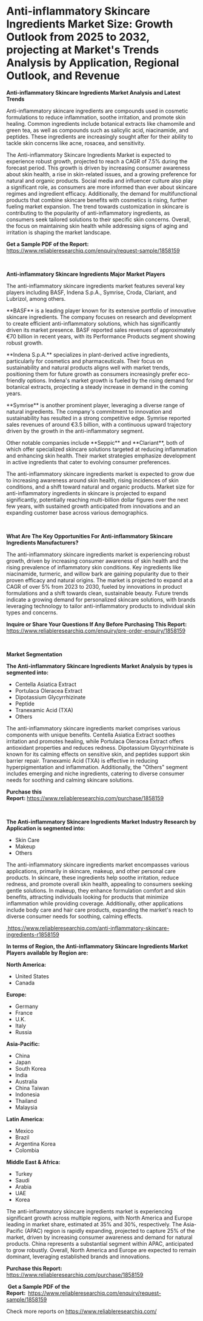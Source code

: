 <p><h1>Anti-inflammatory Skincare Ingredients Market Size: Growth Outlook from 2025 to 2032, projecting at Market's Trends Analysis by Application, Regional Outlook, and Revenue</h1></p><p><strong>Anti-inflammatory Skincare Ingredients Market Analysis and Latest Trends</strong></p>
<p><p>Anti-inflammatory skincare ingredients are compounds used in cosmetic formulations to reduce inflammation, soothe irritation, and promote skin healing. Common ingredients include botanical extracts like chamomile and green tea, as well as compounds such as salicylic acid, niacinamide, and peptides. These ingredients are increasingly sought after for their ability to tackle skin concerns like acne, rosacea, and sensitivity.</p><p>The Anti-inflammatory Skincare Ingredients Market is expected to experience robust growth, projected to reach a CAGR of 7.5% during the forecast period. This growth is driven by increasing consumer awareness about skin health, a rise in skin-related issues, and a growing preference for natural and organic products. Social media and influencer culture also play a significant role, as consumers are more informed than ever about skincare regimes and ingredient efficacy. Additionally, the demand for multifunctional products that combine skincare benefits with cosmetics is rising, further fueling market expansion. The trend towards customization in skincare is contributing to the popularity of anti-inflammatory ingredients, as consumers seek tailored solutions to their specific skin concerns. Overall, the focus on maintaining skin health while addressing signs of aging and irritation is shaping the market landscape.</p></p>
<p><strong>Get a Sample PDF of the Report:&nbsp;</strong> <a href="https://www.reliableresearchiq.com/enquiry/request-sample/1858159?utm_campaign=3279&utm_medium=2&utm_source=Github&utm_content=ia&utm_term=03042025&utm_id=anti-inflammatory-skincare-ingredients">https://www.reliableresearchiq.com/enquiry/request-sample/1858159</a></p>
<p>&nbsp;</p>
<p><strong>Anti-inflammatory Skincare Ingredients Major Market Players</strong></p>
<p><p>The anti-inflammatory skincare ingredients market features several key players including BASF, Indena S.p.A., Symrise, Croda, Clariant, and Lubrizol, among others. </p><p>**BASF** is a leading player known for its extensive portfolio of innovative skincare ingredients. The company focuses on research and development to create efficient anti-inflammatory solutions, which has significantly driven its market presence. BASF reported sales revenues of approximately €70 billion in recent years, with its Performance Products segment showing robust growth.</p><p>**Indena S.p.A.** specializes in plant-derived active ingredients, particularly for cosmetics and pharmaceuticals. Their focus on sustainability and natural products aligns well with market trends, positioning them for future growth as consumers increasingly prefer eco-friendly options. Indena's market growth is fueled by the rising demand for botanical extracts, projecting a steady increase in demand in the coming years.</p><p>**Symrise** is another prominent player, leveraging a diverse range of natural ingredients. The company's commitment to innovation and sustainability has resulted in a strong competitive edge. Symrise reported sales revenues of around €3.5 billion, with a continuous upward trajectory driven by the growth in the anti-inflammatory segment.</p><p>Other notable companies include **Seppic** and **Clariant**, both of which offer specialized skincare solutions targeted at reducing inflammation and enhancing skin health. Their market strategies emphasize development in active ingredients that cater to evolving consumer preferences.</p><p>The anti-inflammatory skincare ingredients market is expected to grow due to increasing awareness around skin health, rising incidences of skin conditions, and a shift toward natural and organic products. Market size for anti-inflammatory ingredients in skincare is projected to expand significantly, potentially reaching multi-billion dollar figures over the next few years, with sustained growth anticipated from innovations and an expanding customer base across various demographics.</p></p>
<p>&nbsp;</p>
<p><strong>What Are The Key Opportunities For Anti-inflammatory Skincare Ingredients Manufacturers?</strong></p>
<p><p>The anti-inflammatory skincare ingredients market is experiencing robust growth, driven by increasing consumer awareness of skin health and the rising prevalence of inflammatory skin conditions. Key ingredients like niacinamide, turmeric, and willow bark are gaining popularity due to their proven efficacy and natural origins. The market is projected to expand at a CAGR of over 5% from 2023 to 2030, fueled by innovations in product formulations and a shift towards clean, sustainable beauty. Future trends indicate a growing demand for personalized skincare solutions, with brands leveraging technology to tailor anti-inflammatory products to individual skin types and concerns.</p></p>
<p><strong>Inquire or Share Your Questions If Any Before Purchasing This Report:</strong> <a href="https://www.reliableresearchiq.com/enquiry/pre-order-enquiry/1858159?utm_campaign=3279&utm_medium=2&utm_source=Github&utm_content=ia&utm_term=03042025&utm_id=anti-inflammatory-skincare-ingredients">https://www.reliableresearchiq.com/enquiry/pre-order-enquiry/1858159</a></p>
<p>&nbsp;</p>
<p><strong>Market Segmentation</strong></p>
<p><strong>The Anti-inflammatory Skincare Ingredients Market Analysis by types is segmented into:</strong></p>
<p><ul><li>Centella Asiatica Extract</li><li>Portulaca Oleracea Extract</li><li>Dipotassium Glycyrrhizinate</li><li>Peptide</li><li>Tranexamic Acid (TXA)</li><li>Others</li></ul></p>
<p><p>The anti-inflammatory skincare ingredients market comprises various components with unique benefits. Centella Asiatica Extract soothes irritation and promotes healing, while Portulaca Oleracea Extract offers antioxidant properties and reduces redness. Dipotassium Glycyrrhizinate is known for its calming effects on sensitive skin, and peptides support skin barrier repair. Tranexamic Acid (TXA) is effective in reducing hyperpigmentation and inflammation. Additionally, the "Others" segment includes emerging and niche ingredients, catering to diverse consumer needs for soothing and calming skincare solutions.</p></p>
<p><strong>Purchase this Report:&nbsp;</strong><a href="https://www.reliableresearchiq.com/purchase/1858159?utm_campaign=3279&utm_medium=2&utm_source=Github&utm_content=ia&utm_term=03042025&utm_id=anti-inflammatory-skincare-ingredients">https://www.reliableresearchiq.com/purchase/1858159</a></p>
<p>&nbsp;</p>
<p><strong>The Anti-inflammatory Skincare Ingredients Market Industry Research by Application is segmented into:</strong></p>
<p><ul><li>Skin Care</li><li>Makeup</li><li>Others</li></ul></p>
<p><p>The anti-inflammatory skincare ingredients market encompasses various applications, primarily in skincare, makeup, and other personal care products. In skincare, these ingredients help soothe irritation, reduce redness, and promote overall skin health, appealing to consumers seeking gentle solutions. In makeup, they enhance formulation comfort and skin benefits, attracting individuals looking for products that minimize inflammation while providing coverage. Additionally, other applications include body care and hair care products, expanding the market's reach to diverse consumer needs for soothing, calming effects.</p></p>
<p><a href="https://www.reliableresearchiq.com/anti-inflammatory-skincare-ingredients-r1858159?utm_campaign=3279&utm_medium=2&utm_source=Github&utm_content=ia&utm_term=03042025&utm_id=anti-inflammatory-skincare-ingredients">&nbsp;https://www.reliableresearchiq.com/anti-inflammatory-skincare-ingredients-r1858159</a></p>
<p><strong>In terms of Region, the Anti-inflammatory Skincare Ingredients Market Players available by Region are:</strong></p>
<p>
    <p> <strong> North America: </strong>
        <ul>
            <li>United States</li>
            <li>Canada</li>
        </ul>
        </p> 
    <p> <strong> Europe: </strong>
        <ul>
            <li>Germany</li>
            <li>France</li>
            <li>U.K.</li>
            <li>Italy</li>
            <li>Russia</li>
        </ul>
        </p> 
    <p> <strong> Asia-Pacific: </strong>
        <ul>
            <li>China</li>
            <li>Japan</li>
            <li>South Korea</li>
            <li>India</li>
            <li>Australia</li>
            <li>China Taiwan</li>
            <li>Indonesia</li>
            <li>Thailand</li>
            <li>Malaysia</li>
        </ul>
        </p> 
    <p> <strong> Latin America: </strong>
        <ul>
            <li>Mexico</li>
            <li>Brazil</li>
            <li>Argentina Korea</li>
            <li>Colombia</li>
        </ul>
        </p> 
    <p> <strong> Middle East & Africa: </strong>
        <ul>
            <li>Turkey</li>
            <li>Saudi</li>
            <li>Arabia</li>
            <li>UAE</li>
            <li>Korea</li>
        </ul>
    </p>
    </p>
<p><p>The anti-inflammatory skincare ingredients market is experiencing significant growth across multiple regions, with North America and Europe leading in market share, estimated at 35% and 30%, respectively. The Asia-Pacific (APAC) region is rapidly expanding, projected to capture 25% of the market, driven by increasing consumer awareness and demand for natural products. China represents a substantial segment within APAC, anticipated to grow robustly. Overall, North America and Europe are expected to remain dominant, leveraging established brands and innovations.</p></p>
<p><strong>Purchase this Report: </strong><a href="https://www.reliableresearchiq.com/purchase/1858159?utm_campaign=3279&utm_medium=2&utm_source=Github&utm_content=ia&utm_term=03042025&utm_id=anti-inflammatory-skincare-ingredients">https://www.reliableresearchiq.com/purchase/1858159</a></p>
<p>&nbsp;<strong>Get a Sample PDF of the Report:&nbsp;&nbsp;</strong><a href="https://www.reliableresearchiq.com/enquiry/request-sample/1858159?utm_campaign=3279&utm_medium=2&utm_source=Github&utm_content=ia&utm_term=03042025&utm_id=anti-inflammatory-skincare-ingredients">https://www.reliableresearchiq.com/enquiry/request-sample/1858159</a></p>
<p><strong></strong></p>
<p>Check more reports on <a href="https://www.reliableresearchiq.com/?utm_campaign=3279&utm_medium=2&utm_source=Github&utm_content=ia&utm_term=03042025&utm_id=anti-inflammatory-skincare-ingredients">https://www.reliableresearchiq.com/</a></p>